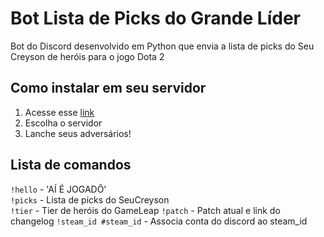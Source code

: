 # Bot Lista de Picks do Grande Líder

Bot do Discord desenvolvido em Python que envia a lista de picks do Seu Creyson de heróis para o jogo Dota 2 

## Como instalar em seu servidor

1. Acesse esse [link](https://discordapp.com/api/oauth2/authorize?client_id=553236585739714560&permissions=0&scope=bot)
2. Escolha o servidor
3. Lanche seus adversários!

## Lista de comandos

`!hello` - 'AÍ É JOGADÔ'  
`!picks` - Lista de picks do SeuCreyson  
`!tier` - Tier de heróis do GameLeap
`!patch` - Patch atual e link do changelog
`!steam_id #steam_id` - Associa conta do discord ao steam_id